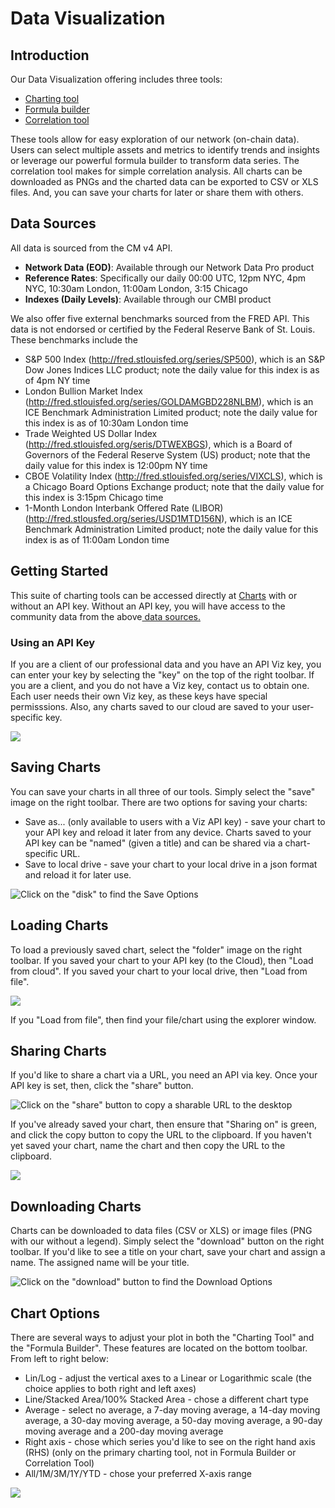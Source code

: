 # Data Visualization

## Introduction

Our Data Visualization offering includes three tools:

* [Charting tool](../charting-tools/charting-tool/)
* [Formula builder](../charting-tools/formula-builder.md)
* [Correlation tool](../charting-tools/correlation-tool.md)

These tools allow for easy exploration of our network (on-chain data). Users can select multiple assets and metrics to identify trends and insights or leverage our powerful formula builder to transform data series. The correlation tool makes for simple correlation analysis. All charts can be downloaded as PNGs and the charted data can be exported to CSV or XLS files. And, you can save your charts for later or share them with others.

## Data Sources

All data is sourced from the CM v4 API.

* **Network Data (EOD)**: Available through our Network Data Pro product
* **Reference Rates**: Specifically our daily 00:00 UTC, 12pm NYC, 4pm NYC, 10:30am London, 11:00am London, 3:15 Chicago
* **Indexes (Daily Levels)**: Available through our CMBI product

We also offer five external benchmarks sourced from the FRED API. This data is not endorsed or certified by the Federal Reserve Bank of St. Louis. These benchmarks include the

* S\&P 500 Index (http://fred.stlouisfed.org/series/SP500), which is an S\&P Dow Jones Indices LLC product; note the daily value for this index is as of 4pm NY time
* London Bullion Market Index (http://fred.stlouisfed.org/series/GOLDAMGBD228NLBM), which is an ICE Benchmark Administration Limited product; note the daily value for this index is as of 10:30am London time
* Trade Weighted US Dollar Index (http://fred.stlouisfed.org/seris/DTWEXBGS), which is a Board of Governors of the Federal Reserve System (US) product; note that the daily value for this index is 12:00pm NY time
* CBOE Volatility Index (http://fred.stlouisfed.org/series/VIXCLS), which is a Chicago Board Options Exchange product; note that the daily value for this index is 3:15pm Chicago time
* 1-Month London Interbank Offered Rate (LIBOR) (http://fred.stlousfed.org/series/USD1MTD156N), which is an ICE Benchmark Administration Limited product; note the daily value for this index is as of 11:00am London time

## Getting Started

This suite of charting tools can be accessed directly at [Charts](https://network-charts.coinmetrics.io/) with or without an API key. Without an API key, you will have access to the community data from the above[ data sources.](./#data-sources)

### Using an API Key

If you are a client of our professional data and you have an API Viz key, you can enter your key by selecting the "key" on the top of the right toolbar. If you are a client, and you do not have a Viz key, contact us to obtain one. Each user needs their own Viz key, as these keys have special permisssions. Also, any charts saved to our cloud are saved to your user-specific key.

![](../../.gitbook/assets/Screen%20Shot%202020-12-20%20at%204.48.50%20PM.png)

## Saving Charts

You can save your charts in all three of our tools. Simply select the "save" image on the right toolbar. There are two options for saving your charts:

* Save as... (only available to users with a Viz API key) - save your chart to your API key and reload it later from any device. Charts saved to your API key can be "named" (given a title) and can be shared via a chart-specific URL.
* Save to local drive - save your chart to your local drive in a json format and reload it for later use.

![Click on the "disk" to find the Save Options](../../.gitbook/assets/Screen%20Shot%202020-12-21%20at%2011.51.39%20AM.png)

## Loading Charts

To load a previously saved chart, select the "folder" image on the right toolbar. If you saved your chart to your API key (to the Cloud), then "Load from cloud". If you saved your chart to your local drive, then "Load from file".

![](../../.gitbook/assets/Screen%20Shot%202021-07-19%20at%2010.00.54%20AM.png)

If you "Load from file", then find your file/chart using the explorer window.

## Sharing Charts

If you'd like to share a chart via a URL, you need an API via key. Once your API key is set, then, click the "share" button.

![Click on the "share" button to copy a sharable URL to the desktop](../../.gitbook/assets/Screen%20Shot%202020-12-30%20at%2012.33.01%20PM.png)

If you've already saved your chart, then ensure that "Sharing on" is green, and click the copy button to copy the URL to the clipboard. If you haven't yet saved your chart, name the chart and then copy the URL to the clipboard.

![](../../.gitbook/assets/Screen%20Shot%202020-12-30%20at%2012.36.51%20PM.png)

## Downloading Charts

Charts can be downloaded to data files (CSV or XLS) or image files (PNG with our without a legend). Simply select the "download" button on the right toolbar. If you'd like to see a title on your chart, save your chart and assign a name. The assigned name will be your title.

![Click on the "download" button to find the Download Options](../../.gitbook/assets/Screen%20Shot%202020-12-30%20at%2012.21.12%20PM.png)

## Chart Options

There are several ways to adjust your plot in both the "Charting Tool" and the "Formula Builder". These features are located on the bottom toolbar. From left to right below:

* Lin/Log - adjust the vertical axes to a Linear or Logarithmic scale (the choice applies to both right and left axes)
* Line/Stacked Area/100% Stacked Area - chose a different chart type
* Average - select no average, a 7-day moving average, a 14-day moving average, a 30-day moving average, a 50-day moving average, a 90-day moving average and a 200-day moving average
* Right axis - chose which series you'd like to see on the right hand axis (RHS) (only on the primary charting tool, not in Formula Builder or Correlation Tool)
* All/1M/3M/1Y/YTD - chose your preferred X-axis range

![](../../.gitbook/assets/Screen%20Shot%202021-05-14%20at%209.01.54%20AM.png)
